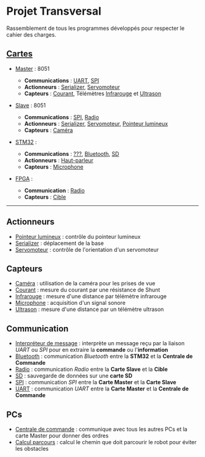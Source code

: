 # Projet Transversal

Rassemblement de tous les programmes développés pour respecter le cahier des charges.


## [Cartes](./Cartes)

- [Master](./Cartes/Master) : 8051
  - **Communications** : [UART](./Communication/UART), [SPI](./Communication/SPI)
  - **Actionneurs** : [Serializer](./Actionneurs/Serializer), [Servomoteur](./Actionneurs/Servomoteur)
  - **Capteurs** : [Courant](./Capteurs/Courant), Télémètres [Infrarouge](./Capteurs/Infrarouge) et [Ultrason](./Capteurs/Ultrason)

- [Slave](./Cartes/Slave) : 8051
  - **Communications** : [SPI](./Communication/SPI), [Radio](./Communication/Radio)
  - **Actionneurs** : [Serializer](./Actionneurs/Serializer), [Servomoteur](./Actionneurs/Servomoteur), [Pointeur lumineux](./Actionneurs/Pointeur_lumineux)
  - **Capteurs** : [Caméra](./Capteurs/Caméra)

- [STM32](./Cartes/STM32) :
  - **Communications** : [???](./Communication/???), [Bluetooth](./Communication/Bluetooth), [SD](./Communication/SD)
  - **Actionneurs** : [Haut-parleur](./Actionneurs/Haut-parleur)
  - **Capteurs** : [Microphone](./Capteurs/Microphone)

- [FPGA](./Cartes/FPGA) :
  - **Communication** : [Radio](./Communication/Radio)
  - **Capteurs** : [Cible](./Capteurs/Cible)

---

## Actionneurs
- [Pointeur lumineux](./Pointeur_lumineux) : contrôle du pointeur lumineux
- [Serializer](./Serializer) : déplacement de la base
- [Servomoteur](./Servomoteur) : contrôle de l'orientation d'un servomoteur

## Capteurs
- [Caméra](./Caméra) : utilisation de la caméra pour les prises de vue
- [Courant](./Courant) : mesure du courant par une résistance de Shunt
- [Infrarouge](./Infrarouge) : mesure d'une distance par télémètre infrarouge
- [Microphone](./Microphone) : acquisition d'un signal sonore
- [Ultrason](./Ultrason) : mesure d'une distance par un télémètre ultrason



## Communication
- [Interpréteur de message](./Interpréteur_message) : interprète un message reçu par la liaison *UART* ou *SPI* pour en extraire la **commande** ou l'**information**
- [Bluetooth](./Bluetooth) : communication *Bluetooth* entre la **STM32** et la **Centrale de Commande**
- [Radio](./Radio) : communication *Radio* entre la **Carte Slave** et la **Cible**
- [SD](./SD) : sauvegarde de données sur une **carte SD**
- [SPI](./SPI) : communication *SPI* entre la **Carte Master** et la **Carte Slave**
- [UART](./UART) : communication *UART* entre la **Carte Master** et la **Centrale de Commande**


## PCs
- [Centrale de commande](./Centrale_de_commande) : communique avec tous les autres PCs et la carte Master pour donner des ordres
- [Calcul parcours](./Calcul_parcours) : calcul le chemin que doit parcourir le robot pour éviter les obstacles 


